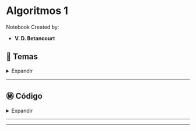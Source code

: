 # Algoritmos 1

Notebook Created by:

- **V. D. Betancourt**




## 📑 Temas

<details>
    <summary> Expandir </summary>

1. Divide y Vencerás (Divide and Conquer, DC)
2. Algoritmos Voraces (Greedy Algorithms)
3. Algoritmos con Vuelta Atrás (Backtracking)
4. Programación Dinámica
5. Problema Adicional

![]()

Créditos: Imagen generada con DALL-E.
   
</details>

----------------




## ㊙️ **Código**

<details>
    <summary> Expandir </summary>

Véase el Notebook:

- []()

</details>

----------------




</details>

----------------

